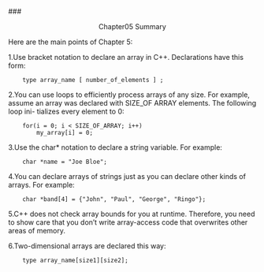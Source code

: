###<center>Chapter05 Summary</center>

Here are the main points of Chapter 5:

1.Use bracket notation to declare an array in C++. Declarations have this form:

        type array_name [ number_of_elements ] ;
        
2.You can use loops to efficiently process arrays of any size. For example, assume
an array was declared with SIZE_OF ARRAY elements. The following loop ini-
tializes every element to 0:

        for(i = 0; i < SIZE_OF_ARRAY; i++)
            my_array[i] = 0;
            
3.Use the char* notation to declare a string variable. For example:

        char *name = "Joe Bloe";
        
4.You can declare arrays of strings just as you can declare other kinds of arrays. For
example:

        char *band[4] = {"John", "Paul", "George", "Ringo"};
        
5.C++ does not check array bounds for you at runtime. Therefore, you need to
show care that you don’t write array-access code that overwrites other areas of
memory.

6.Two-dimensional arrays are declared this way:

        type array_name[size1][size2];